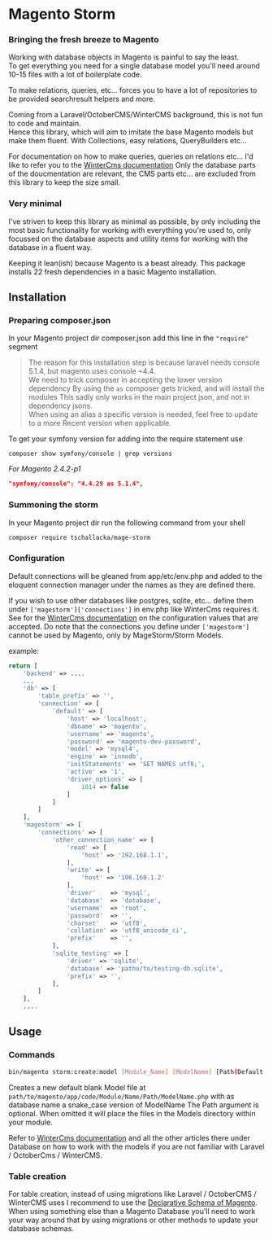 # Magento Storm
### Bringing the fresh breeze to Magento

Working with database objects in Magento is painful to say the least.   
To get everything you need for a single database model you'll need around 10-15 files
with a lot of boilerplate code.

To make relations, queries, etc... forces you to have a lot of repositories to be provided
searchresult helpers and more.

Coming from a Laravel/OctoberCMS/WinterCMS background, this is not fun to code and maintain.  
Hence this library, which will aim to imitate the base Magento models but make them fluent.
With Collections, easy relations, QueryBuilders etc...

For documentation on how to make queries, queries on relations etc... I'd like to refer you to the
[WinterCms documentation](https://wintercms.com/docs/database/basics) Only the database parts of the doucmentation 
are relevant, the CMS parts etc... are excluded from this library to keep the size small.

### Very minimal

I've striven to keep this library as minimal as possible, by only including the most 
basic functionality for working with everything you're used to, only focussed on the 
database aspects and utility items for working with the database in a fluent way.

Keeping it lean(ish) because Magento is a beast already.
This package installs 22 fresh dependencies in a basic Magento installation.

## Installation
### Preparing composer.json
In your Magento project dir composer.json add this line in the `"require"` segment
> The reason for this installation step is because laravel needs 
> console 5.1.4, but magento uses console ~4.4.  
> We need to trick composer in accepting the lower version dependency
> By using the `as` composer gets tricked, and will install the modules
> This sadly only works in the main project json, and not in dependency jsons.  
> When using an alias a specific version is needed, feel free to update to a more
> Recent version when applicable.

To get your symfony version for adding into the require statement use 

`composer show symfony/console | grep versions`

*For Magento 2.4.2-p1*
```json
"symfony/console": "4.4.29 as 5.1.4",
```
### Summoning the storm
In your Magento project dir run the following command from your shell
```bash
composer require tschallacka/mage-storm
```

### Configuration

Default connections will be gleaned from app/etc/env.php and added to the eloquent connection manager
under the names as they are defined there.

If you wish to use other databases like postgres, sqlite, etc... define them under `['magestorm']['connections']`
in env.php like WinterCms requires it. See for the [WinterCms documentation](https://wintercms.com/docs/database/basics) on the configuration values that are accepted. 
Do note that the connections you define under `['magestorm']` cannot be used by Magento, only by MageStorm/Storm Models.

example:

```php
return [
    'backend' => ....
    ...
    'db' => [
        'table_prefix' => '',
        'connection' => [
            'default' => [
                'host' => 'localhost',
                'dbname' => 'magento',
                'username' => 'magento',
                'password' => 'magento-dev-password',
                'model' => 'mysql4',
                'engine' => 'innodb',
                'initStatements' => 'SET NAMES utf8;',
                'active' => '1',
                'driver_options' => [
                    1014 => false
                ]
            ]
        ]
    ],
    'magestorm' => [
        'connections' => [
            'other_connection_name' => [
                'read' => [
                    'host' => '192.168.1.1',
                ],
                'write' => [
                    'host' => '196.168.1.2'
                ],
                'driver'    => 'mysql',
                'database'  => 'database',
                'username'  => 'root',
                'password'  => '',
                'charset'   => 'utf8',
                'collation' => 'utf8_unicode_ci',
                'prefix'    => '',
            ],
            'sqlite_testing' => [
                'driver' => 'sqlite',
                'database' => 'patho/to/testing-db.sqlite',
                'prefix' => '',
            ],
        ]
    ],
    ....
```

## Usage

### Commands

```bash
bin/magento storm:create:model [Module_Name] [ModelName] [Path(Default: "Models")]
```

Creates a new default blank Model file at `path/to/magento/app/code/Module/Name/Path/ModelName.php` with as database name a snake_case version of ModelName
The Path argument is optional. When omitted it will place the files in the Models directory within your module.

Refer to [WinterCms documentation](https://wintercms.com/docs/database/basics) and all the other articles there under Database on how to work with the models if you are not familiar with Laravel / OctoberCms / WinterCMS.

### Table creation

For table creation, instead of using migrations like Laravel / OctoberCMS / WinterCMS uses I recommend to use the [Declarative Schema of Magento](https://devdocs.magento.com/guides/v2.4/extension-dev-guide/declarative-schema/db-schema.html). When using something else than a Magento Database you'll need to work your way around that by using migrations or other methods to update your database schemas.
